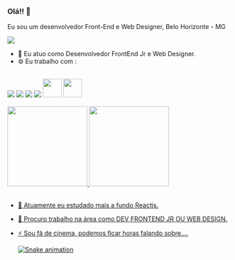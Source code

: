 ### Olá!! 👋

Eu sou um desenvolvedor Front-End e Web Designer, Belo Horizonte - MG

<div>
  <a href='https://www.linkedin.com/in/marciojuniosimoes/'>
    <img src ='https://img.shields.io/badge/LinkedIn-0077B5?style=for-the-badge&logo=linkedin&logoColor=white'/>
  </a>
  
</div>



- 🔭 Eu atuo como Desenvolvedor FrontEnd Jr e Web Designer.
- ⚙️ Eu trabalho com :  
<br/>
<div>
  <img src='https://img.shields.io/badge/React-20232A?style=for-the-badge&logo=react&logoColor=61DAFB'/>
  <img src='https://img.shields.io/badge/JavaScript-F7DF1E?style=for-the-badge&logo=javascript&logoColor=black'/>
  <img src='https://img.shields.io/badge/HTML-239120?style=for-the-badge&logo=html5&logoColor=white'/>
  <img src='https://img.shields.io/badge/CSS-239120?&style=for-the-badge&logo=css3&logoColor=white'/>
  <img height='42px' backgroundColor='white' src="https://cdn.jsdelivr.net/gh/devicons/devicon/icons/wordpress/wordpress-plain-wordmark.svg" />
  <img height='42px' src="https://cdn.jsdelivr.net/gh/devicons/devicon/icons/figma/figma-original.svg" />


   </div>
   <br/>

<div align="start">
  <a href="https://github.com/marciojuniosimoes">
  <img height="180em" src="https://github-readme-stats.vercel.app/api?username=marciojuniosimoes&show_icons=true&theme=swift&include_all_commits=true&count_private=true"/>
  <img height="180em" src="https://github-readme-stats.vercel.app/api/top-langs/?username=marciojuniosimoes&layout=compact&langs_count=7&theme=swift"/>
    
</div>
  <br/>

- 🌱 Atuamente eu estudado mais a fundo Reactjs.
- 👯 Procuro trabalho na área como DEV FRONTEND JR OU WEB DESIGN.
- ⚡ Sou fã de cinema, podemos ficar horas falando sobre....
  
  ![Snake animation](https://github.com/marciojuniosimoes/marciojuniosimoes/blob/output/github-contribution-grid-snake.svg)


